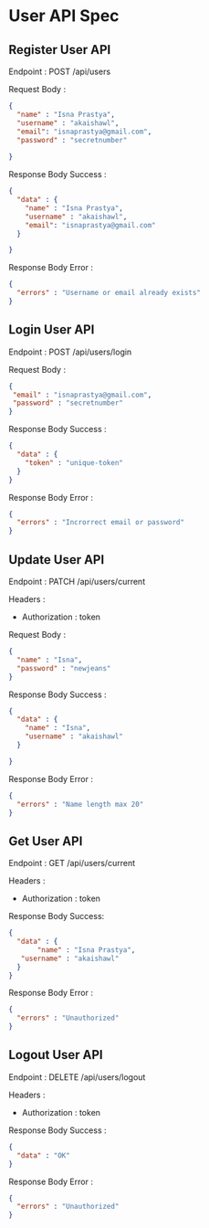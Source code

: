 # User API Spec

## Register User API

Endpoint :  POST /api/users 

Request Body :

```json
{
  "name" : "Isna Prastya",
  "username" : "akaishawl",
  "email": "isnaprastya@gmail.com",
  "password" : "secretnumber"
  
}
```

Response Body Success :

```json
{
  "data" : {
    "name" : "Isna Prastya",
    "username" : "akaishawl",
    "email": "isnaprastya@gmail.com"
  }

}
```

Response Body Error : 

```json
{
  "errors" : "Username or email already exists"
}
```

## Login User API

Endpoint : POST /api/users/login

Request Body :

```json
{
 "email" : "isnaprastya@gmail.com",
 "password" : "secretnumber"
}
```

Response Body Success : 

```json
{
  "data" : {
    "token" : "unique-token"
  }
}
```

Response Body Error :

```json
{
  "errors" : "Incrorrect email or password"
}
```

## Update User API

Endpoint : PATCH /api/users/current

Headers :
- Authorization : token 

Request Body :

```json
{
  "name" : "Isna",
  "password" : "newjeans"
}
```

Response Body Success : 

```json
{
  "data" : {
    "name" : "Isna",
    "username" : "akaishawl"
  }

}
```

Response Body Error : 

```json
{
  "errors" : "Name length max 20"
}
```

## Get User API

Endpoint : GET /api/users/current

Headers :
- Authorization : token

Response Body Success:

```json
{
  "data" : {
       "name" : "Isna Prastya",
   "username" : "akaishawl"
  }
}
```

Response Body Error : 

```json
{
  "errors" : "Unauthorized"
}
```

## Logout User API

Endpoint : DELETE /api/users/logout

Headers :
- Authorization : token

Response Body Success : 

```json
{
  "data" : "OK"
}
```

Response Body Error : 

```json
{
  "errors" : "Unauthorized"
}
```
